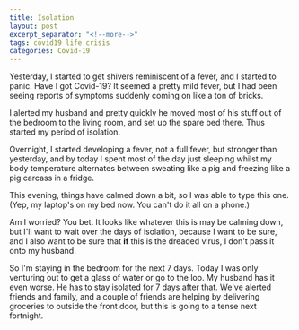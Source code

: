 ```yaml
---
title: Isolation
layout: post
excerpt_separator: "<!--more-->"
tags: covid19 life crisis
categories: Covid-19
---
```


Yesterday, I started to get shivers reminiscent of a fever, and I started to panic. Have I got Covid-19? It seemed a pretty mild fever, but I had been seeing reports of symptoms suddenly coming on like a ton of bricks. <!--more--> 

I alerted my husband and pretty quickly he moved most of his stuff out of the bedroom to the living room, and set up the spare bed there. Thus started my period of isolation. 

Overnight, I started developing a fever, not a full fever, but stronger than yesterday, and by today I spent most of the day just sleeping whilst my body temperature alternates between sweating like a pig and freezing like a pig carcass in a fridge.

This evening, things have calmed down a bit, so I was able to type this one. (Yep, my laptop's on my bed now. You can't do it all on a phone.)

Am I worried? You bet. It looks like whatever this is may be calming down, but I'll want to wait over the days of isolation, because I want to be sure, and I also want to be sure that **if** this is the dreaded virus, I don't pass it onto my husband.

So I'm staying in the bedroom for the next 7 days. Today I was only venturing out to get a glass of water or go to the loo. My husband has it even worse. He has to stay isolated for 7 days after that. We've alerted friends and family, and a couple of friends are helping by delivering groceries to outside the front door, but this is going to a tense next fortnight.